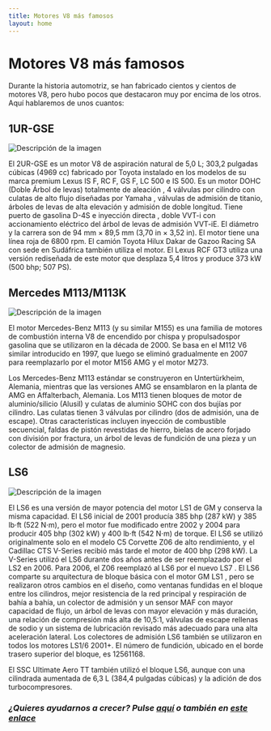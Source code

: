 ```yaml
---
title: Motores V8 más famosos 
layout: home
---
```

# Motores V8 más famosos

Durante la historia automotriz, se han fabricado cientos y cientos de motores V8, pero hubo pocos que destacaron muy por encima de los otros. Aquí hablaremos de unos cuantos:

## 1UR-GSE

<image src="https://upload.wikimedia.org/wikipedia/commons/6/6e/Toyota_2UR-GSE_Engine.JPG" alt="Descripción de la imagen">

El 2UR-GSE es un motor V8 de aspiración natural de 5,0 L; 303,2 pulgadas cúbicas (4969 cc) fabricado por Toyota instalado en los modelos de su marca premium Lexus IS F, RC F, GS F, LC 500 e IS 500. Es un motor DOHC (Doble Árbol de levas) totalmente de aleación , 4 válvulas por cilindro con culatas de alto flujo diseñadas por Yamaha , válvulas de admisión de titanio, árboles de levas de alta elevación y admisión de doble longitud. Tiene puerto de gasolina D-4S e inyección directa , doble VVT-i con accionamiento eléctrico del árbol de levas de admisión VVT-iE. El diámetro y la carrera son de 94 mm × 89,5 mm (3,70 in × 3,52 in). El motor tiene una línea roja de 6800 rpm. El camión Toyota Hilux Dakar de Gazoo Racing SA con sede en Sudáfrica también utiliza el motor. El Lexus RCF GT3 utiliza una versión rediseñada de este motor que desplaza 5,4 litros y produce 373 kW (500 bhp; 507 PS).

## Mercedes M113/M113K

<image src="https://sportlichleicht.com/media/engines/m113/m113_01.jpg" alt="Descripción de la imagen">

El motor Mercedes-Benz M113 (y su similar M155) es una familia de motores de combustión interna V8 de encendido por chispa y propulsados ​​por gasolina que se utilizaron en la década de 2000. Se basa en el M112 V6 similar introducido en 1997, que luego se eliminó gradualmente en 2007 para reemplazarlo por el motor M156 AMG y el motor M273.

Los Mercedes-Benz M113 estándar se construyeron en Untertürkheim, Alemania, mientras que las versiones AMG se ensamblaron en la planta de AMG en Affalterbach, Alemania. Los M113 tienen bloques de motor de aluminio/silicio (Alusil) y culatas de aluminio SOHC con dos bujías por cilindro. Las culatas tienen 3 válvulas por cilindro (dos de admisión, una de escape). Otras características incluyen inyección de combustible secuencial, faldas de pistón revestidas de hierro, bielas de acero forjado con división por fractura, un árbol de levas de fundición de una pieza y un colector de admisión de magnesio.

## LS6

<image src="https://www.corvsport.com/wp-content/uploads/2020/10/Chevrolet-C5-Corvette-Z06-Engine-Bay-LS6.jpg" alt="Descripción de la imagen">

El LS6 es una versión de mayor potencia del motor LS1 de GM y conserva la misma capacidad. El LS6 inicial de 2001 producía 385 bhp (287 kW) y 385 lb⋅ft (522 N⋅m), pero el motor fue modificado entre 2002 y 2004 para producir 405 bhp (302 kW) y 400 lb⋅ft (542 N⋅m) de torque. El LS6 se utilizó originalmente solo en el modelo C5 Corvette Z06 de alto rendimiento, y el Cadillac CTS V-Series recibió más tarde el motor de 400 bhp (298 kW). La V-Series utilizó el LS6 durante dos años antes de ser reemplazado por el LS2 en 2006. Para 2006, el Z06 reemplazó al LS6 por el nuevo LS7 . El LS6 comparte su arquitectura de bloque básica con el motor GM LS1 , pero se realizaron otros cambios en el diseño, como ventanas fundidas en el bloque entre los cilindros, mejor resistencia de la red principal y respiración de bahía a bahía, un colector de admisión y un sensor MAF con mayor capacidad de flujo, un árbol de levas con mayor elevación y más duración, una relación de compresión más alta de 10,5:1, válvulas de escape rellenas de sodio y un sistema de lubricación revisado más adecuado para una alta aceleración lateral. Los colectores de admisión LS6 también se utilizaron en todos los motores LS1/6 2001+. El número de fundición, ubicado en el borde trasero superior del bloque, es 12561168.

El SSC Ultimate Aero TT también utilizó el bloque LS6, aunque con una cilindrada aumentada de 6,3 L (384,4 pulgadas cúbicas) y la adición de dos turbocompresores.

### *¿Quieres ayudarnos a crecer? Pulse [aquí] o también en [este enlace]*

[aquí]:https://www.infojobs.net/
[este enlace]:https://www.paypal.com/paypalme/
